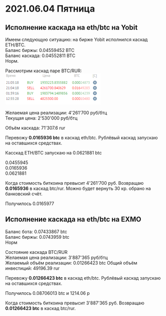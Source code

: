 # 2021.06.04 Пятница
## Исполнение каскада на eth/btc на Yobit
Имеем следующую ситуацию: на бирже Yobit исполнился каскад ETH/BTC.  
Баланс биржы:   0.04559452 BTC  
Баланс каскада: 0.04552811 BTC  
Норм.

Рассмотрим каскад паре BTC/RUR:  
![Состояние ордеров на Yobit BTC/RUR](2021_07_07/btc_rur_yobit.png)

Желаемая цена реализации: 4'261'700 руб/бтц  
Текущая цена: 2'530'000 руб/бтц

Объём каскада: 71'307.6 rur  

Перевожу **0.0165936 btc** в каскад eth/btc. Рублёвый каскад запускаю на оставшихся средствах.

Касскад ETH/BTC запускаю на 0.0621881 btc

0.0455945  
0.0165936  
0.0621881 

Когда стоимость биткоина превысит 4'261'700 руб. Возвращаю **0.0165936** в каскад btc/rur. Можно будет вернуть 30 кр. обрано на банковский счёт.

Получилось 0.0165977

## Исполнение каскада на eth/btc на EXMO

Баланс бота:  0.07433867 btc  
Баланс биржы: 0.0743959 btc  
Норм

Состояние каскада BTC/RUR  
Желаемая цена реализации: 3'887'365 руб/бтц  
Желаемый объём реализации: 0.01266423 btc
Общий объём инвестиций: 49196.39 rur

Перевожу **0.01266423 btc** в каскад eth/btc. Рублёвый каскад запускаю на оставшихся средствах.

Получилось 0.08706013 btc и 1214.06 р

Когда стоимость биткоина превысит 3'887'365 руб. Возвращаю **0.01266423 btc** в каскад btc/rur.


